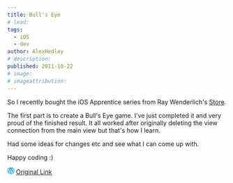 ```yaml
---
title: Bull's Eye
# lead:
tags:
  - iOS
  - dev
author: AlexHedley
# description:
published: 2011-10-22
# image:
# imageattribution:
---
```


So I recently bought the iOS Apprentice series from Ray Wenderlich's [Store](http://www.raywenderlich.com/store).

The first part is to create a Bull's Eye game. I've just completed it and very proud of the finished result. It all worked after originally deleting the view connection from the main view but that's how I learn.

Had some ideas for changes etc and see what I can come up with.

Happy coding :)

![Wordpress](../images/wordpress.png "Wordpress") [Original Link](https://alexhedley.wordpress.com/2011/10/22/bulls-eye/)
